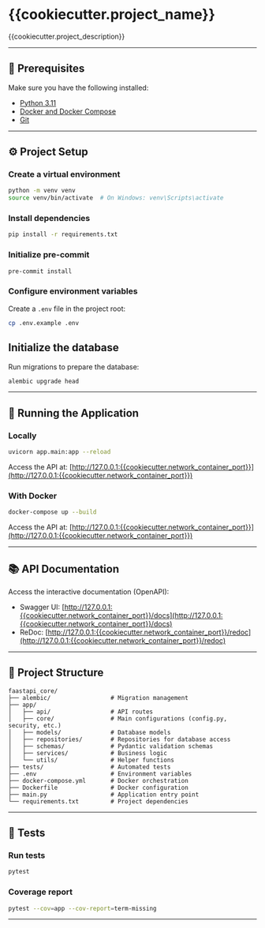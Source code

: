 # {{cookiecutter.project_name}}

{{cookiecutter.project_description}}




---

## 🚀 Prerequisites

Make sure you have the following installed:

- [Python 3.11](https://www.python.org/downloads/)
- [Docker and Docker Compose](https://www.docker.com/)
- [Git](https://git-scm.com/)

---

## ⚙️ Project Setup

### Create a virtual environment

```bash
python -m venv venv
source venv/bin/activate  # On Windows: venv\Scripts\activate
```

### Install dependencies

```bash
pip install -r requirements.txt
```

### Initialize pre-commit

```bash
pre-commit install
```

### Configure environment variables

Create a `.env` file in the project root:

```bash
cp .env.example .env
```

## Initialize the database

Run migrations to prepare the database:

```bash
alembic upgrade head
```

---

## 🏃 Running the Application

### Locally

```bash
uvicorn app.main:app --reload
```

Access the API at: [http://127.0.0.1:{{cookiecutter.network_container_port}}](http://127.0.0.1:{{cookiecutter.network_container_port}})

### With Docker

```bash
docker-compose up --build
```

Access the API at: [http://127.0.0.1:{{cookiecutter.network_container_port}}](http://127.0.0.1:{{cookiecutter.network_container_port}})

---

## 📚 API Documentation

Access the interactive documentation (OpenAPI):

- Swagger UI: [http://127.0.0.1:{{cookiecutter.network_container_port}}/docs](http://127.0.0.1:{{cookiecutter.network_container_port}}/docs)
- ReDoc: [http://127.0.0.1:{{cookiecutter.network_container_port}}/redoc](http://127.0.0.1:{{cookiecutter.network_container_port}}/redoc)

---

## 📂 Project Structure

```plaintext
faastapi_core/
├── alembic/                 # Migration management
├── app/
│   ├── api/                 # API routes
│   ├── core/                # Main configurations (config.py, security, etc.)
│   ├── models/              # Database models
│   ├── repositories/        # Repositories for database access
│   ├── schemas/             # Pydantic validation schemas
│   ├── services/            # Business logic
│   └── utils/               # Helper functions
├── tests/                   # Automated tests
├── .env                     # Environment variables
├── docker-compose.yml       # Docker orchestration
├── Dockerfile               # Docker configuration
├── main.py                  # Application entry point
└── requirements.txt         # Project dependencies
```

---

## 🧪 Tests

### Run tests

```bash
pytest
```

### Coverage report

```bash
pytest --cov=app --cov-report=term-missing
```

---
